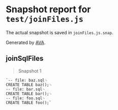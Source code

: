# Snapshot report for `test/joinFiles.js`

The actual snapshot is saved in `joinFiles.js.snap`.

Generated by [AVA](https://ava.li).

## joinSqlFiles

> Snapshot 1

    `-- file: baz.sql␊
    CREATE TABLE baz();␊
    -- file: bar.sql␊
    CREATE TABLE bar();␊
    -- file: foo.sql␊
    CREATE TABLE foo();`
